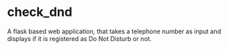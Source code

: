 # check_dnd
A flask based web application, that takes a telephone number as input and displays if it is registered as Do Not Disturb or not.
